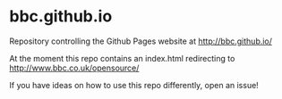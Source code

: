 # bbc.github.io

Repository controlling the Github Pages website at
http://bbc.github.io/

At the moment this repo contains an index.html redirecting to
http://www.bbc.co.uk/opensource/

If you have ideas on how to use this repo differently, open an issue!
